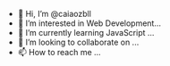 - 👋 Hi, I’m @caiaozbll
- 👀 I’m interested in Web Development...
- 🌱 I’m currently learning JavaScript ...
- 💞️ I’m looking to collaborate on ...
- 📫 How to reach me ...

<!---
caiaozbll/caiaozbll is a ✨ special ✨ repository because its `README.md` (this file) appears on your GitHub profile.
You can click the Preview link to take a look at your changes.
--->
